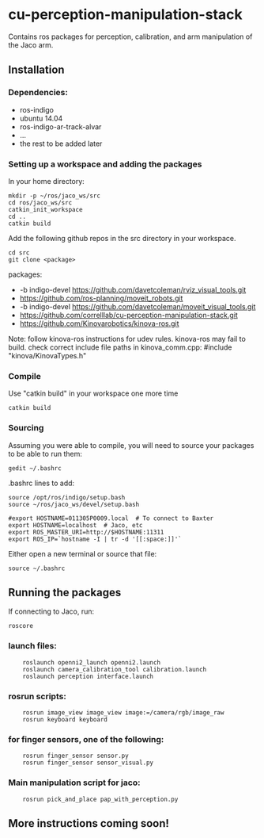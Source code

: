 # cu-perception-manipulation-stack
Contains ros packages for perception, calibration, and arm manipulation of the Jaco arm. 

## Installation

### Dependencies:

+ ros-indigo
+ ubuntu 14.04
+ ros-indigo-ar-track-alvar
+ ...
+ the rest to be added later

### Setting up a workspace and adding the packages

In your home directory:
```
mkdir -p ~/ros/jaco_ws/src
cd ros/jaco_ws/src
catkin_init_workspace
cd ..
catkin build
```
Add the following github repos in the src directory in your workspace. 
```
cd src
git clone <package>
```
packages:
+ -b indigo-devel https://github.com/davetcoleman/rviz_visual_tools.git
+ https://github.com/ros-planning/moveit_robots.git
+ -b indigo-devel https://github.com/davetcoleman/moveit_visual_tools.git
+ https://github.com/correlllab/cu-perception-manipulation-stack.git
+ https://github.com/Kinovarobotics/kinova-ros.git

Note: follow kinova-ros instructions for udev rules. kinova-ros may fail to build. check correct include file paths in kinova_comm.cpp: #include "kinova/KinovaTypes.h" 

### Compile
Use "catkin build" in your workspace one more time
```
catkin build
```

### Sourcing
Assuming you were able to compile, you will need to source your packages to be able to run them:
```
gedit ~/.bashrc
```
.bashrc lines to add:
```
source /opt/ros/indigo/setup.bash 
source ~/ros/jaco_ws/devel/setup.bash

#export HOSTNAME=011305P0009.local  # To connect to Baxter
export HOSTNAME=localhost  # Jaco, etc
export ROS_MASTER_URI=http://$HOSTNAME:11311
export ROS_IP=`hostname -I | tr -d '[[:space:]]'`
```
Either open a new terminal or source that file:
```
source ~/.bashrc
```

## Running the packages
If connecting to Jaco, run:
```
roscore
```

### launch files:
```
    roslaunch openni2_launch openni2.launch 
    roslaunch camera_calibration_tool calibration.launch
    roslaunch perception interface.launch
```
### rosrun scripts:
```
    rosrun image_view image_view image:=/camera/rgb/image_raw
    rosrun keyboard keyboard
```

### for finger sensors, one of the following: 
```
    rosrun finger_sensor sensor.py
    rosrun finger_sensor sensor_visual.py
```
### Main manipulation script for jaco:
```
    rosrun pick_and_place pap_with_perception.py
```

## More instructions coming soon!

